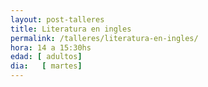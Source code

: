 ```yaml
---
layout: post-talleres
title: Literatura en ingles
permalink: /talleres/literatura-en-ingles/
hora: 14 a 15:30hs
edad: [ adultos]
dia:   [ martes]
---
```


